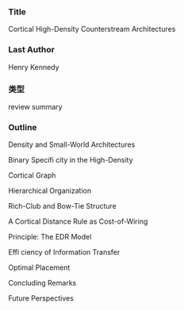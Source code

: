 ### Title
Cortical High-Density Counterstream Architectures
### Last Author
Henry Kennedy
### 类型
review summary
### Outline
Density and Small-World Architectures

Binary Specifi city in the High-Density 

Cortical Graph

Hierarchical Organization

Rich-Club and Bow-Tie Structure

A Cortical Distance Rule as Cost-of-Wiring 

Principle: The EDR Model

Effi ciency of Information Transfer

Optimal Placement

Concluding Remarks

Future Perspectives
